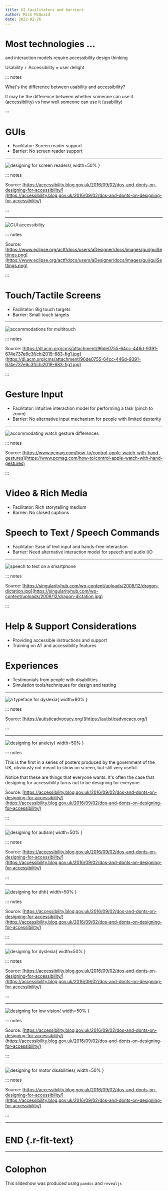 ```yaml
---
title: UI facilitators and barriers
author: Mick McQuaid
date: 2022-02-26
---
```


# Most technologies ...

and interaction models require accessibility design thinking

Usability + Accessibility = user delight

::: notes

What's the difference between usability and accessibility?

It may be the difference between whether someone can use it (accessibility) vs how well someone can use it (usability)

:::

# GUIs
- Facilitator: Screen reader support
- Barrier: No screen reader support

---

![designing for screen readers](fiDesignPosterScreenReaders.jpg){ width=50\% }

::: notes

Source: [https://accessibility.blog.gov.uk/2016/09/02/dos-and-donts-on-designing-for-accessibility/](https://accessibility.blog.gov.uk/2016/09/02/dos-and-donts-on-designing-for-accessibility/)

:::

---

![GUI accessibility](fiGUIAccessibility.png)


::: notes

Source: [https://www.eclipse.org/actf/docs/users/aDesigner/docs/images/gui/guiSettings.png](https://www.eclipse.org/actf/docs/users/aDesigner/docs/images/gui/guiSettings.png)

:::

# Touch/Tactile Screens
- Facilitator: Big touch targets
- Barrier: Small touch targets

---

![accommodations for multitouch](fiTouchAccommodations.jpg)

::: notes

Source: [https://dl.acm.org/cms/attachment/96de0755-64cc-446d-9391-674e737e6c3f/chi2019-683-fig1.jpg](https://dl.acm.org/cms/attachment/96de0755-64cc-446d-9391-674e737e6c3f/chi2019-683-fig1.jpg)

:::

# Gesture Input
- Facilitator: Intuitive interaction model for performing a task (pinch to zoom)
- Barrier: No alternative input mechanism for people with limited dexterity

---

![accommodating watch gesture differences](fiAppleWatchGestures.jpg)

::: notes

Source: [https://www.pcmag.com/how-to/control-apple-watch-with-hand-gestures](https://www.pcmag.com/how-to/control-apple-watch-with-hand-gestures)

:::

# Video & Rich Media
- Facilitator: Rich storytelling medium
- Barrier: No closed captions

# Speech to Text / Speech Commands
- Facilitator: Ease of text input and hands-free interaction
- Barrier: Need alternative interaction model for speech and audio I/O

---

![speech to text on a smartphone](fiDragonDictation.jpg)


::: notes

Source: [https://singularityhub.com/wp-content/uploads/2009/12/dragon-dictation.jpg](https://singularityhub.com/wp-content/uploads/2009/12/dragon-dictation.jpg)

:::

# Help & Support Considerations
- Providing accessible instructions and support
- Training on AT and accessibility features

# Experiences
- Testimonials from people with disabilities
- Simulation tools/techniques for design and testing

---

![a typeface for dyslexia](fiAccessibilityComponent.jpg){ width=80\% }

::: notes

Source: [https://autisticadvocacy.org/](https://autisticadvocacy.org/)

:::

---

![designing for anxiety](fiDesignPosterAnxiety.jpg){ width=50\% }

::: notes

This is the first in a series of posters produced by the government of the UK, obviously not meant to show on screen, but still very useful.

Notice that these are things that everyone wants. It's often the case that designing for accessibility turns out to be designing for everyone.

Source: [https://accessibility.blog.gov.uk/2016/09/02/dos-and-donts-on-designing-for-accessibility/](https://accessibility.blog.gov.uk/2016/09/02/dos-and-donts-on-designing-for-accessibility/)

:::

---

![designing for autism](fiDesignPosterAutism.jpg){ width=50\% }


::: notes

Source: [https://accessibility.blog.gov.uk/2016/09/02/dos-and-donts-on-designing-for-accessibility/](https://accessibility.blog.gov.uk/2016/09/02/dos-and-donts-on-designing-for-accessibility/)

:::

---

![designing for dhh](fiDesignPosterDeaf.jpg){ width=50\% }


::: notes

Source: [https://accessibility.blog.gov.uk/2016/09/02/dos-and-donts-on-designing-for-accessibility/](https://accessibility.blog.gov.uk/2016/09/02/dos-and-donts-on-designing-for-accessibility/)

:::

---

![designing for dyslexia](fiDesignPosterDyslexia.jpg){ width=50\% }


::: notes

Source: [https://accessibility.blog.gov.uk/2016/09/02/dos-and-donts-on-designing-for-accessibility/](https://accessibility.blog.gov.uk/2016/09/02/dos-and-donts-on-designing-for-accessibility/)

:::

---

![designing for low vision](fiDesignPosterLowVision.jpg){ width=50\% }


::: notes

Source: [https://accessibility.blog.gov.uk/2016/09/02/dos-and-donts-on-designing-for-accessibility/](https://accessibility.blog.gov.uk/2016/09/02/dos-and-donts-on-designing-for-accessibility/)

:::

---

![designing for motor disabilities](fiDesignPosterMotorDisabilities.jpg){ width=50\% }


::: notes

Source: [https://accessibility.blog.gov.uk/2016/09/02/dos-and-donts-on-designing-for-accessibility/](https://accessibility.blog.gov.uk/2016/09/02/dos-and-donts-on-designing-for-accessibility/)

:::

---

# END {.r-fit-text}

---

# Colophon

This slideshow was produced using `pandoc` and `revealjs`

